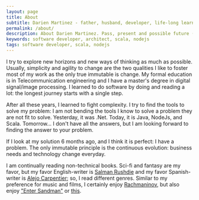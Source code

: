 ```yaml
---
layout: page
title: About
subtitle: Darien Martinez - father, husband, developer, life-long learner.
permalink: /about/
description: About Darien Martinez. Pass, present and possible future (in just a few words).
keywords: software developer, architect, scala, nodejs
tags: software developer, scala, nodejs
---
```


I try to explore new horizons and new ways of thinking as much as possible. Usually, simplicity and agility to change are the two qualities I like to foster most of my work as the only true immutable is change. My formal education is in Telecommunication engineering and I have a master's degree in digital signal/image processing. I learned to do software by doing and reading a lot: the longest journey starts with a single step.

After all these years, I learned to fight complexity. I try to find the tools to solve my problem: I am not bending the tools I know to solve a problem they are not fit to solve. Yesterday, it was .Net. Today, it is Java, NodeJs, and Scala. Tomorrow... I don't have all the answers, but I am looking forward to finding the answer to your problem. 

If I look at my solution 6 months ago, and I think it is perfect: I have a problem. The only immutable principle is the continuous evolution: business needs and technology change everyday.

I am continually reading non-technical books. Sci-fi and fantasy are my favor, but my favor English-writer is [Salman Rushdie](https://en.wikipedia.org/wiki/Salman_Rushdie) and my favor Spanish-writer is [Alejo Carpentier](https://en.wikipedia.org/wiki/Alejo_Carpentier); so, I read different genres. Similar to my preference for music and films, I certainly enjoy [Rachmaninov](https://en.wikipedia.org/wiki/Sergei_Rachmaninoff), but also enjoy ["Enter Sandman"](https://www.youtube.com/watch?v=CD-E-LDc384) or [this](https://www.youtube.com/watch?v=VMp55KH_3wo).
